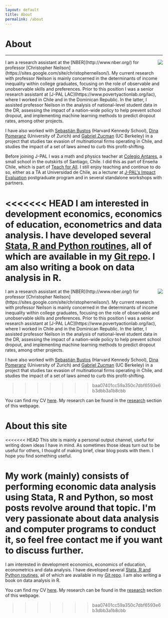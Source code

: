 ```yaml
---
layout: default
title: About
permalink: /about
---
```


# About
<hr>

<img style="float: right; margin-left:20px;" src="../files/photo_cv.jpg">
I am a research assistant at the [NBER](http://www.nber.org/) for professor [Christopher Neilson](https://sites.google.com/site/christopherneilson/).
My current research with professor Neilson is mainly concerned in the determinants of income inequality within college graduates, focusing on the role of observable and unobservable skills and preferences.
Prior to this position I was a senior research assistant at [J-PAL LAC](https://www.povertyactionlab.org/lac), where I worked in Chile and in the Dominican Republic. In the latter, I assisted professor Neilson in the analysis of national-level student data in the DR, assessing the impact of a nation-wide policy to help prevent school dropout, and implementing machine learning methods to predict dropout rates, among other projects.

I have also worked with [Sebastián Bustos](https://www.hks.harvard.edu/about/faculty-staff-directory/sebastian-bustos) (Harvard Kennedy School), [Dina Pomeranz](https://www.econ.uzh.ch/en/people/faculty/pomeranz.html) (University of Zurich) and [Gabriel Zucman](http://gabriel-zucman.eu/) (UC Berkeley) in a project that studies tax evasion of multinational firms operating in Chile, and studies the impact of a set of laws aimed to curb this profit-shifting.

Before joining J-PAL I was a math and physics teacher at [Colegio Antares](http://www.colegioantares.cl/), a small school in the outskirts of Santiago, Chile. I did this as part of Enseña Chile, which is part of [Teach for All](http://teachforall.org/). I still enjoy teaching and continue to do so, either as a TA at Universidad de Chile, as a lecturer at [J-PAL's Impact Evaluation](http://www.educacioncontinua.uc.cl/24718-ficha-diplomado-en-evaluacion-de-impacto-de-programas-y-politicas-publicas) postgraduate program and in several standalone workshops with partners.

<<<<<<< HEAD
I am interested in development economics, economics of education, econometrics and data analysis. I have developed several [Stata, R and Python routines](/resources), all of which are available in my [Git repo](http://www.github.com/acarril). I am also writing a book on data analysis in R.
=======
<img style="float: right; margin-left:20px;" src="../files/photo_cv.jpg">
I am a research assistant at the [NBER](http://www.nber.org/) for professor [Christopher Neilson](https://sites.google.com/site/christopherneilson/).
My current research with professor Neilson is mainly concerned in the determinants of income inequality within college graduates, focusing on the role of observable and unobservable skills and preferences.
Prior to this position I was a senior research assistant at [J-PAL LAC](https://www.povertyactionlab.org/lac), where I worked in Chile and in the Dominican Republic. In the latter, I assisted professor Neilson in the analysis of national-level student data in the DR, assessing the impact of a nation-wide policy to help prevent school dropout, and implementing machine learning methods to predict dropout rates, among other projects.

I have also worked with [Sebastián Bustos](https://www.hks.harvard.edu/about/faculty-staff-directory/sebastian-bustos) (Harvard Kennedy School), [Dina Pomeranz](https://www.econ.uzh.ch/en/people/faculty/pomeranz.html) (University of Zurich) and [Gabriel Zucman](http://gabriel-zucman.eu/) (UC Berkeley) in a project that studies tax evasion of multinational firms operating in Chile, and studies the impact of a set of laws aimed to curb this profit-shifting.
>>>>>>> baa07401cc59a350c7dbf6593e6b3dbb3a1b8cbb

You can find my CV [here](https://www.dropbox.com/s/oow36pf0wyevnc4/CV_acarril.pdf?dl=0). My research can be found in the [research](/research) section of this webpage.

# About this site

<<<<<<< HEAD
This site is mainly a personal output channel, useful for writing down ideas I have in mind. As sometimes those ideas turn out to be useful for others, I thought of making brief, clear blog posts with them. I hope you find something useful.

My work (mainly) consists of performing economic data analysis using Stata, R and Python, so most posts revolve around that topic. I'm very passionate about data analysis and computer programs to conduct it, so feel free contact me if you want to discuss further.
=======
I am interested in development economics, economics of education, econometrics and data analysis. I have developed several [Stata, R and Python routines](/resources), all of which are available in my [Git repo](http://www.github.com/acarril). I am also writing a book on data analysis in R.

You can find my CV [here](https://www.dropbox.com/s/oow36pf0wyevnc4/CV_acarril.pdf?dl=0). My research can be found in the [research](/research) section of this webpage.
>>>>>>> baa07401cc59a350c7dbf6593e6b3dbb3a1b8cbb
